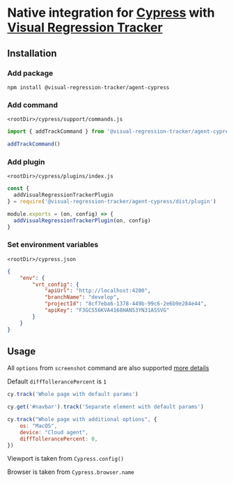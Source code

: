 # Native integration for [Cypress](https://www.cypress.io/) with [Visual Regression Tracker](https://github.com/Visual-Regression-Tracker/Visual-Regression-Tracker)

## Installation
### Add package
`npm install @visual-regression-tracker/agent-cypress`

### Add command 
`<rootDir>/cypress/support/commands.js`
```js
import { addTrackCommand } from '@visual-regression-tracker/agent-cypress/dist/commands'

addTrackCommand()
```

### Add plugin 
`<rootDir>/cypress/plugins/index.js`
```js
const {
  addVisualRegressionTrackerPlugin
} = require('@visual-regression-tracker/agent-cypress/dist/plugin')

module.exports = (on, config) => {
  addVisualRegressionTrackerPlugin(on, config)
}
```
### Set environment variables
`<rootDir>/cypress.json`
```json
{
    "env": {
        "vrt_config": {
            "apiUrl": "http://localhost:4200",
            "branchName": "develop",
            "projectId": "8cf7eba6-1378-449b-99c6-2e6b9e284e44",
            "apiKey": "F3GCS56KVA4168HAN53YN31ASSVG"
        }
    }
}
```

## Usage
All `options` from `screenshot` command are also supported [more details](https://docs.cypress.io/api/commands/screenshot.html#Arguments)

Default `diffTollerancePercent` is `1`

```js
cy.track('Whole page with default params')

cy.get('#navbar').track('Separate element with default params')

cy.track("Whole page with additional options", {
    os: "MacOS",
    device: "Cloud agent",
    diffTollerancePercent: 0,
})
```

Viewport is taken from `Cypress.config()`

Browser is taken from `Cypress.browser.name`
